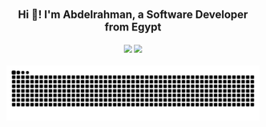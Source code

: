 <h2 align="center">Hi 👋! I'm Abdelrahman, a Software Developer from Egypt</h2>

###

<div align="center">
  <img src="https://streak-stats.demolab.com?user=AbdelrahmanZ08&locale=en&mode=weekly&theme=dark&hide_border=false&border_radius=16" height="150" />
  <img src="https://github-readme-stats.vercel.app/api/top-langs?username=AbdelrahmanZ08&locale=en&hide_title=false&layout=compact&card_width=320&langs_count=6&theme=dark&hide_border=false" height="150" />
</div>

###

<p align="center">
  <img src="https://raw.githubusercontent.com/AbdelrahmanZ08/AbdelrahmanZ08/refs/heads/output/snake.svg" alt="Snake animation" />
</p>
